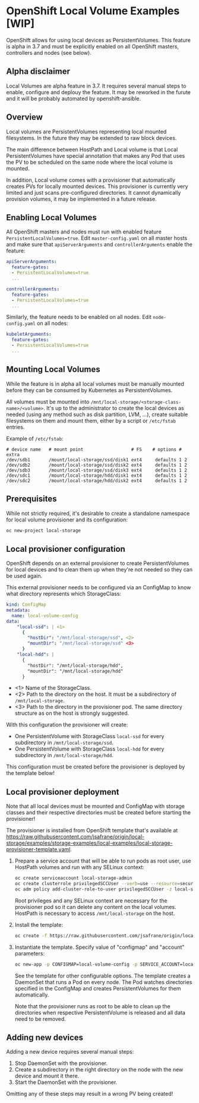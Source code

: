 # OpenShift Local Volume Examples  [WIP]

OpenShift allows for using local devices as PersistentVolumes.
This feature is alpha in 3.7 and must be explicitly enabled on all OpenShift
masters, controllers and nodes (see below).

## Alpha disclaimer

Local Volumes are alpha feature in 3.7. It requires several manual steps to
enable, configure and deplouy the feature. It may be reworked in the furute and
it will be probably automated by openshift-ansible.


## Overview
Local volumes are PersistentVolumes representing local mounted filesystems.
In the future they may be extended to raw block devices.

The main difference between HostPath and Local volume is that Local
PersistentVolumes have special annotation that makes any Pod that uses the PV
to be scheduled on the same node where the local volume is mounted.

In addition, Local volume comes with a provisioner that automatically creates
PVs for locally mounted devices. This provisioner is currently very limited
and just scans pre-configured directories. It cannot dynamically provision
volumes, it may be implemented in a future release.

## Enabling Local Volumes

All OpenShift masters and nodes must run with enabled feature
`PersistentLocalVolumes=true`. Edit `master-config.yaml` on all master hosts and
make sure that `apiServerArguments` and `controllerArguments` enable the feature:

```yaml
apiServerArguments:
  feature-gates:
  - PersistentLocalVolumes=true
  ...

controllerArguments:
  feature-gates:
  - PersistentLocalVolumes=true
  ...
```

Similarly, the feature needs to be enabled on all nodes. Edit `node-config.yaml`
on all nodes:

```yaml
kubeletArguments:
  feature-gates:
  - PersistentLocalVolumes=true
  ...
```

## Mounting Local Volumes

While the feature is in alpha all local volumes must be manually mounted before
they can be consumed by Kubernetes as PersistentVolumes.

All volumes must be mounted into
`/mnt/local-storage/<storage-class-name>/<volume>`. It's up to the administrator
to create the local devices as needed (using any method such as disk partition,
LVM, ...), create suitable filesystems on them and mount them, either by a
script or `/etc/fstab` entries.

Example of `/etc/fstab`:
```
# device name   # mount point                  # FS    # options # extra
/dev/sdb1       /mount/local-storage/ssd/disk1 ext4     defaults 1 2
/dev/sdb2       /mount/local-storage/ssd/disk2 ext4     defaults 1 2
/dev/sdb3       /mount/local-storage/ssd/disk3 ext4     defaults 1 2
/dev/sdc1       /mount/local-storage/hdd/disk1 ext4     defaults 1 2
/dev/sdc2       /mount/local-storage/hdd/disk2 ext4     defaults 1 2
```

## Prerequisites

While not strictly required, it's desirable to create a standalone namespace
for local volume provisioner and its configuration:

```bash
oc new-project local-storage
```

## Local provisioner configuration

OpenShift depends on an external provisioner to create PersistentVolumes for
local devices and to clean them up when they're not needed so they can be used
again.

This external provisioner needs to be configured via an ConfigMap to know what
directory represents which StorageClass:

```yaml
kind: ConfigMap
metadata:
  name: local-volume-config
data:
    "local-ssd": | <1>
      {
        "hostDir": "/mnt/local-storage/ssd", <2>
        "mountDir": "/mnt/local-storage/ssd" <3>
      }
    "local-hdd": |
      {
        "hostDir": "/mnt/local-storage/hdd",
        "mountDir": "/mnt/local-storage/hdd"
      }
```
* <1> Name of the StorageClass.
* <2> Path to the directory on the host. It must be a subdirectory of `/mnt/local-storage`.
* <3> Path to the directory in the provisioner pod. The same directory structure
  as on the host is strongly suggested.

With this configuration the provisioner will create:
* One PersistentVolume with StorageClass `local-ssd` for every subdirectory in `/mnt/local-storage/ssd`.
* One PersistentVolume with StorageClass `local-hdd` for every subdirectory in `/mnt/local-storage/hdd`.

This configuration must be created before the provisioner is deployed by the
template below!

## Local provisioner deployment

Note that all local devices must be mounted and ConfigMap with storage classes
and their respective directories must be created before starting the
provisioner!

The provisioner is installed from OpenShift template that's available at https://raw.githubusercontent.com/jsafrane/origin/local-storage/examples/storage-examples/local-examples/local-storage-provisioner-template.yaml.

1. Prepare a service account that will be able to run pods as root user, use
   HostPath volumes and run with any SELinux context:
   ```bash
   oc create serviceaccount local-storage-admin
   oc create clusterrole privilegedSCCUser --verb=use --resource=securitycontextcontraints.security.openshift.io --resourcename=privileged
   oc adm policy add-cluster-role-to-user privilegedSCCUser -z local-storage-admin
   ```
   Root privileges and any SELinux context are necessary for the provisioner
   pod so it can delete any content on the local volumes. HostPath is necessary
   to access `/mnt/local-storage` on the host.

2. Install the template:
   ```bash
   oc create -f https://raw.githubusercontent.com/jsafrane/origin/local-storage/examples/storage-examples/local-examples/local-storage-provisioner-template.yaml
   ```
3. Instantiate the template. Specify value of "configmap" and "account"
   parameters:
   ```bash
   oc new-app -p CONFIGMAP=local-volume-config -p SERVICE_ACCOUNT=local-storage-admin -p NAMESPACE=local-storage local-storage-provisioner
   ```
   See the template for other configurable options.
   The template creates a DaemonSet that runs a Pod on every node. The Pod
   watches directories specified in the ConfigMap and creates PersistentVolumes
   for them automatically.

   Note that the provisioner runs as root to be able to clean up the directories
   when respective PersistentVolume is released and all data need to be removed.

## Adding new devices

Adding a new device requires several manual steps:

1. Stop DaemonSet with the provisioner.
2. Create a subdirectory in the right directory on the node with the new device
   and mount it there.
3. Start the DaemonSet with the provisioner.

Omitting any of these steps may result in a wrong PV being created!
